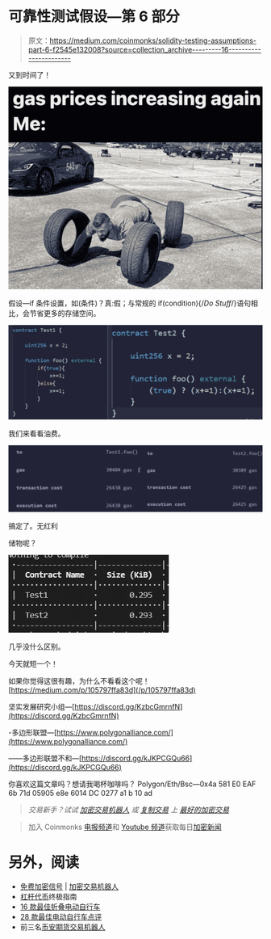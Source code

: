 # 可靠性测试假设—第 6 部分

> 原文：<https://medium.com/coinmonks/solidity-testing-assumptions-part-6-f2545e132008?source=collection_archive---------16----------------------->

又到时间了！

![](img/67636ac1fed8775c194f8a07274653cf.png)

假设—if 条件设置，如(条件)？真:假；与常规的 if(condition){/*Do Stuff*/}语句相比，会节省更多的存储空间。

![](img/63942e7eef360d09227e433de9787348.png)

我们来看看油费。

![](img/89c657cdfacab5c60a6d82503fe3cdbe.png)

搞定了。无红利

储物呢？

![](img/22e2fbcbe57f4b4c61736fad7c9eed86.png)

几乎没什么区别。

今天就短一个！

如果你觉得这很有趣，为什么不看看这个呢！
[https://medium.com/p/105797ffa83d](/p/105797ffa83d)

坚实发展研究小组—[https://discord.gg/KzbcGmrnfN](https://discord.gg/KzbcGmrnfN)

-多边形联盟—[https://www.polygonalliance.com/](https://www.polygonalliance.com/)

——多边形联盟不和—[https://discord.gg/kJKPCGQu66](https://discord.gg/kJKPCGQu66)

你喜欢这篇文章吗？想请我喝杯咖啡吗？
Polygon/Eth/Bsc—0x4a 581 E0 EAF 6b 71d 05905 e8e 6014 DC 0277 a1 b 10 ad

> *交易新手？试试* [*加密交易机器人*](/coinmonks/crypto-trading-bot-c2ffce8acb2a) *或* [*复制交易*](/coinmonks/top-10-crypto-copy-trading-platforms-for-beginners-d0c37c7d698c) *上* [*最好的加密交易*](/coinmonks/crypto-exchange-dd2f9d6f3769)

> 加入 Coinmonks [电报频道](https://t.me/coincodecap)和 [Youtube 频道](https://www.youtube.com/c/coinmonks/videos)获取每日[加密新闻](http://coincodecap.com/)

# 另外，阅读

*   [免费加密信号](/coinmonks/free-crypto-signals-48b25e61a8da) | [加密交易机器人](/coinmonks/crypto-trading-bot-c2ffce8acb2a)
*   [杠杆代币](/coinmonks/leveraged-token-3f5257808b22)终极指南
*   [16 款最佳折叠电动自行车](/coinmonks/top-17-folding-electric-bikes-5e296f0918cb)
*   [28 款最佳电动自行车点评](/coinmonks/the-28-best-electric-bikes-review-and-buying-guide-in-2023-7bb3146cb403)
*   前三名[币安期货交易机器人](/coinmonks/top-3-binance-futures-trading-bots-e6031f84b3f9)